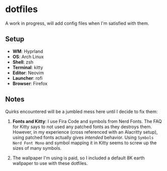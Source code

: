 # dotfiles
A work in progress, will add config files when I'm satisfied with them.

## Setup
- **WM**: Hyprland
- **OS**: Arch Linux
- **Shell**: zsh
- **Terminal**: kitty
- **Editor**: Neovim
- **Launcher**: rofi
- **Browser**: Firefox

## Notes
Quirks encountered will be a jumbled mess here until I decide to fix them:
1. **Fonts and Kitty**: I use Fira Code and symbols from Nerd Fonts. The FAQ for Kitty says to not used any patched fonts as they destroys them. However, in my experience (cross referenced with an Alacritty setup), using patched fonts actually gives *intended* behavior. Using `Symbols Nerd Font Mono` and symbol mapping it in Kitty seems to screw up the sizes of many symbols.

2. The wallpaper I'm using is paid, so I included a default 8K earth wallpaper to use with these dotfiles.
